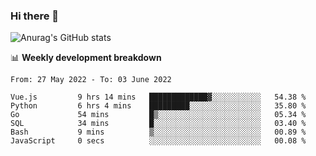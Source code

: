 ### Hi there 👋
![Anurag's GitHub stats](https://github-readme-stats.vercel.app/api?username=jami1024&show_icons=true&theme=radical)

📊 **Weekly development breakdown**
<!--START_SECTION:waka-->

```text
From: 27 May 2022 - To: 03 June 2022

Vue.js         9 hrs 14 mins   █████████████▓░░░░░░░░░░░   54.38 %
Python         6 hrs 4 mins    █████████░░░░░░░░░░░░░░░░   35.80 %
Go             54 mins         █▒░░░░░░░░░░░░░░░░░░░░░░░   05.34 %
SQL            34 mins         █░░░░░░░░░░░░░░░░░░░░░░░░   03.40 %
Bash           9 mins          ▒░░░░░░░░░░░░░░░░░░░░░░░░   00.89 %
JavaScript     0 secs          ░░░░░░░░░░░░░░░░░░░░░░░░░   00.08 %
```

<!--END_SECTION:waka-->
<!--
**jami1024/jami1024** is a ✨ _special_ ✨ repository because its `README.md` (this file) appears on your GitHub profile.

Here are some ideas to get you started:

- 🔭 I’m currently working on ...
- 🌱 I’m currently learning ...
- 👯 I’m looking to collaborate on ...
- 🤔 I’m looking for help with ...
- 💬 Ask me about ...
- 📫 How to reach me: ...
- 😄 Pronouns: ...
- ⚡ Fun fact: ...
-->
